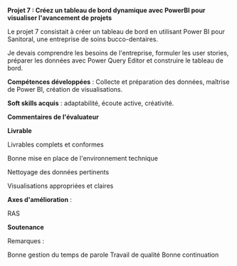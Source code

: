 **Projet 7 : Créez un tableau de bord dynamique avec PowerBI pour visualiser l'avancement de projets**

Le projet 7 consistait à créer un tableau de bord en utilisant Power BI pour Sanitoral, une entreprise de soins bucco-dentaires. 

Je devais comprendre les besoins de l'entreprise, formuler les user stories, préparer les données avec Power Query Editor et
construire le tableau de bord. 

**Compétences développées** : Collecte et préparation des données, maîtrise de Power BI, création de visualisations.

**Soft skills acquis** : adaptabilité, écoute active, créativité.

**Commentaires de l'évaluateur**

**Livrable**

Livrables complets et conformes 

Bonne mise en place de l'environnement technique 

Nettoyage des données pertinents

Visualisations appropriées et claires

**Axes d'amélioration** :

RAS

**Soutenance**

Remarques :

Bonne gestion du temps de parole
Travail de qualité 
Bonne continuation
